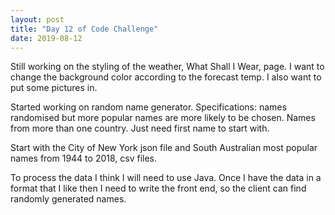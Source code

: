 ```yaml
---
layout: post
title: "Day 12 of Code Challenge"
date: 2019-08-12
---
```

Still working on the styling of the weather, What Shall I Wear, page. I want to change the background color according to the forecast temp.
I also want to put some pictures in.

Started working on random name generator. Specifications: names randomised but more popular names are more likely to be chosen. Names from more than one country. 
Just need first name to start with. 

Start with the City of New York json file and South Australian most popular names from 1944 to 2018, csv files.

To process the data I think I will need to use Java. Once I have the data in a format that I like then I need to write the front end, so the 
client can find randomly generated names.